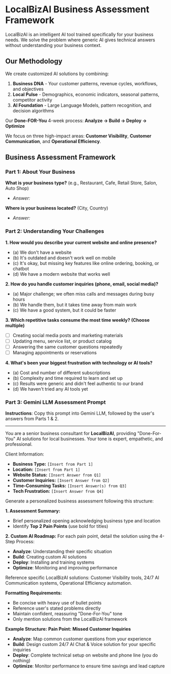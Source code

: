 # LocalBizAI Business Assessment Framework

LocalBizAI is an intelligent AI tool trained specifically for your business needs. We solve the problem where generic AI gives technical answers without understanding your business context.

## Our Methodology

We create customized AI solutions by combining:
1. **Business DNA** - Your customer patterns, revenue cycles, workflows, and objectives
2. **Local Pulse** - Demographics, economic indicators, seasonal patterns, competitor activity  
3. **AI Foundation** - Large Language Models, pattern recognition, and decision algorithms

Our **Done-FOR-You** 4-week process: **Analyze → Build → Deploy → Optimize**

We focus on three high-impact areas: **Customer Visibility**, **Customer Communication**, and **Operational Efficiency**.

## Business Assessment Framework

### Part 1: About Your Business

**What is your business type?** (e.g., Restaurant, Cafe, Retail Store, Salon, Auto Shop)
- *Answer:*

**Where is your business located?** (City, Country)  
- *Answer:*

### Part 2: Understanding Your Challenges

**1. How would you describe your current website and online presence?**
- (a) We don't have a website
- (b) It's outdated and doesn't work well on mobile
- (c) It's okay, but missing key features like online ordering, booking, or chatbot
- (d) We have a modern website that works well

**2. How do you handle customer inquiries (phone, email, social media)?**
- (a) Major challenge; we often miss calls and messages during busy hours
- (b) We handle them, but it takes time away from main work
- (c) We have a good system, but it could be faster

**3. Which repetitive tasks consume the most time weekly? (Choose multiple)**
- [ ] Creating social media posts and marketing materials
- [ ] Updating menu, service list, or product catalog
- [ ] Answering the same customer questions repeatedly
- [ ] Managing appointments or reservations

**4. What's been your biggest frustration with technology or AI tools?**
- (a) Cost and number of different subscriptions
- (b) Complexity and time required to learn and set up
- (c) Results were generic and didn't feel authentic to our brand
- (d) We haven't tried any AI tools yet

### Part 3: Gemini LLM Assessment Prompt

**Instructions**: Copy this prompt into Gemini LLM, followed by the user's answers from Parts 1 & 2.

---

You are a senior business consultant for **LocalBizAI**, providing "Done-For-You" AI solutions for local businesses. Your tone is expert, empathetic, and professional.

Client Information:
- **Business Type:** `[Insert from Part 1]`
- **Location:** `[Insert from Part 1]`
- **Website Status:** `[Insert Answer from Q1]`
- **Customer Inquiries:** `[Insert Answer from Q2]`
- **Time-Consuming Tasks:** `[Insert Answer(s) from Q3]`
- **Tech Frustration:** `[Insert Answer from Q4]`

Generate a personalized business assessment following this structure:

**1. Assessment Summary:**
- Brief personalized opening acknowledging business type and location
- Identify **Top 2 Pain Points** (use bold for titles)

**2. Custom AI Roadmap:**
For each pain point, detail the solution using the 4-Step Process:
- **Analyze**: Understanding their specific situation
- **Build**: Creating custom AI solutions
- **Deploy**: Installing and training systems
- **Optimize**: Monitoring and improving performance

Reference specific LocalBizAI solutions: Customer Visibility tools, 24/7 AI Communication systems, Operational Efficiency automation.

**Formatting Requirements:**
- Be concise with heavy use of bullet points
- Reference user's stated problems directly
- Maintain confident, reassuring "Done-For-You" tone
- Only mention solutions from the LocalBizAI framework

**Example Structure:**
**Pain Point: Missed Customer Inquiries**
- **Analyze**: Map common customer questions from your experience
- **Build**: Design custom 24/7 AI Chat & Voice solution for your specific inquiries
- **Deploy**: Complete technical setup on website and phone line (you do nothing)
- **Optimize**: Monitor performance to ensure time savings and lead capture